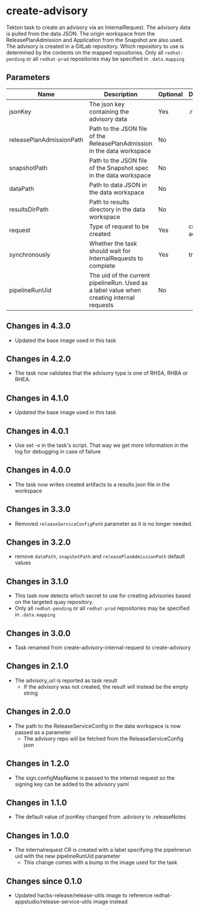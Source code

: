 # create-advisory

Tekton task to create an advisory via an InternalRequest. The advisory data is pulled from the data JSON. The origin workspace from
the ReleasePlanAdmission and Application from the Snapshot are also used. The advisory is created in a GitLab repository.
Which repository to use is determined by the contents on the mapped repositories.
Only all `redhat-pending` or all `redhat-prod` repositories may be specified in `.data.mapping`

## Parameters

| Name                     | Description                                                                               | Optional | Default value               |
|--------------------------|-------------------------------------------------------------------------------------------|----------|-----------------------------|
| jsonKey                  | The json key containing the advisory data                                                 | Yes      | .releaseNotes               |
| releasePlanAdmissionPath | Path to the JSON file of the ReleasePlanAdmission in the data workspace                   | No       |                             |
| snapshotPath             | Path to the JSON file of the Snapshot spec in the data workspace                          | No       |                             |
| dataPath                 | Path to data JSON in the data workspace                                                   | No       |                             |
| resultsDirPath           | Path to results directory in the data workspace                                           | No       |                             |
| request                  | Type of request to be created                                                             | Yes      | create-advisory             |
| synchronously            | Whether the task should wait for InternalRequests to complete                             | Yes      | true                        |
| pipelineRunUid           | The uid of the current pipelineRun. Used as a label value when creating internal requests | No       |                             |

## Changes in 4.3.0
- Updated the base image used in this task

## Changes in 4.2.0
- The task now validates that the advisory type is one of RHSA, RHBA or RHEA.

## Changes in 4.1.0
- Updated the base image used in this task

## Changes in 4.0.1
- Use set -x in the task's script. That way we get more information in the log for debugging in case of failure

## Changes in 4.0.0
- The task now writes created artifacts to a results json file in the workspace

## Changes in 3.3.0
- Removed `releaseServiceConfigPath` parameter as it is no longer needed.

## Changes in 3.2.0
- remove `dataPath`, `snapshotPath` and `releasePlanAdmissionPath` default values

## Changes in 3.1.0
- This task now detects which secret to use for creating advisories based on the targeted quay repository.
- Only all `redhat-pending` or all `redhat-prod` repositories may be specified in `.data.mapping`

## Changes in 3.0.0
- Task renamed from create-advisory-internal-request to create-advisory

## Changes in 2.1.0
- The advisory_url is reported as task result
  - If the advisory was not created, the result will instead be the empty string

## Changes in 2.0.0
- The path to the ReleaseServiceConfig in the data workspace is now passed as a parameter
  - The advisory repo will be fetched from the ReleaseServiceConfig json

## Changes in 1.2.0
- The sign.configMapName is passed to the internal request so the signing key can be added to the advisory yaml

## Changes in 1.1.0
- The default value of jsonKey changed from .advisory to .releaseNotes

## Changes in 1.0.0
- The internalrequest CR is created with a label specifying the pipelinerun uid with the new pipelineRunUid parameter
  - This change comes with a bump in the image used for the task

## Changes since 0.1.0
- Updated hacbs-release/release-utils image to reference redhat-appstudio/release-service-utils image instead
